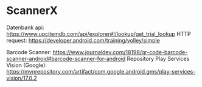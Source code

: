 # ScannerX

Datenbank api: https://www.upcitemdb.com/api/explorer#!/lookup/get_trial_lookup
HTTP request: https://developer.android.com/training/volley/simple

Barcode Scanner: https://www.journaldev.com/18198/qr-code-barcode-scanner-android#barcode-scanner-for-android
Repository Play Services Vision (Google): https://mvnrepository.com/artifact/com.google.android.gms/play-services-vision/17.0.2
